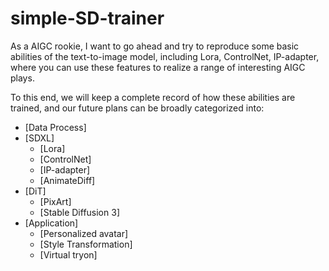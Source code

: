# simple-SD-trainer
As a AIGC rookie, I want to go ahead and try to reproduce some basic abilities of the text-to-image model, including Lora, ControlNet, IP-adapter, where you can use these features to realize a range of interesting AIGC plays.

To this end, we will keep a complete record of how these abilities are trained, and our future plans can be broadly categorized into:

- [Data Process]
- [SDXL]
  - [Lora]
  - [ControlNet]
  - [IP-adapter]
  - [AnimateDiff]
- [DiT]
  - [PixArt]
  - [Stable Diffusion 3]
- [Application]
  - [Personalized avatar]
  - [Style Transformation]
  - [Virtual tryon]


